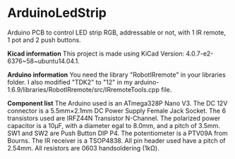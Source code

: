 # ArduinoLedStrip
Arduino PCB to control LED strip RGB, addressable or not, with 1 IR remote, 1 pot and 2 push buttons.

**Kicad information**
This project is made using KiCad Version: 4.0.7-e2-6376~58~ubuntu14.04.1.

**Arduino information**
You need the library "RobotIRremote" in your libraries folder. I also modified "TDK2" to "12" in my arduino-1.6.9/libraries/RobotIRremote/src/IRremoteTools.cpp file.

**Component list**
The Arduino used is an ATmega328P Nano V3.
The DC 12V connector is a 5.5mm×2.1mm DC Power Supply Female Jack Socket.
The 6 transistors used are IRFZ44N Transistor N-Channel.
The polarized power capacitor is a 10µF, with a diameter egal to 8.0mm, and a pitch of 3.5mm.
SW1 and SW2 are Push Button DIP P4.
The potentiometer is a PTV09A from Bourns.
The IR receiver is a TSOP4838.
All pin header used have a pitch of 2.54mm.
All resistors are 0603 handsoldering (1kΩ).
